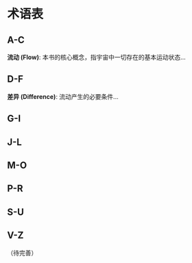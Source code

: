 # 术语表

## A-C

**流动 (Flow)**: 本书的核心概念，指宇宙中一切存在的基本运动状态...

## D-F

**差异 (Difference)**: 流动产生的必要条件...

## G-I

## J-L

## M-O

## P-R

## S-U

## V-Z

（待完善）